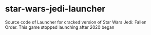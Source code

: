 # star-wars-jedi-launcher
Source code of Launcher for cracked version of Star Wars Jedi: Fallen Order. This game stopped launching after 2020 began
